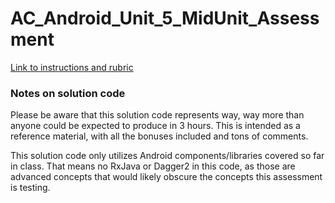 # AC_Android_Unit_5_MidUnit_Assessment

[Link to instructions and rubric](https://docs.google.com/document/d/1Oa71w_k-xJ7EHe1dQLeDNvk1_HKeEnLzBxLfwxmgXHY/)


### Notes on solution code

Please be aware that this solution code represents way, way more than anyone
could be expected to produce in 3 hours. This is intended as a reference
material, with all the bonuses included and tons of comments.

This solution code only utilizes Android components/libraries covered so
far in class. That means no RxJava or Dagger2 in this code, as those are
advanced concepts that would likely obscure the concepts this assessment
is testing.
